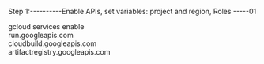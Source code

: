 Step 1:----------Enable APIs, set variables: project and region, Roles  -----01 

gcloud services enable \
    run.googleapis.com \
    cloudbuild.googleapis.com \
    artifactregistry.googleapis.com
